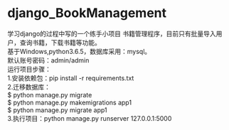 # django_BookManagement
学习django的过程中写的一个练手小项目 书籍管理程序，目前只有批量导入用户，查询书籍，下载书籍等功能。  
基于Windows,python3.6.5，数据库采用：mysql。  
默认账号密码：admin/admin  
运行项目步骤：  
1.安装依赖包：pip install -r requirements.txt   
2.迁移数据库：  
$ python manage.py migrate   
$ python manage.py makemigrations app1  
$ python manage.py migrate app1  
3.执行项目：python manage.py runserver 127.0.0.1:5000  
